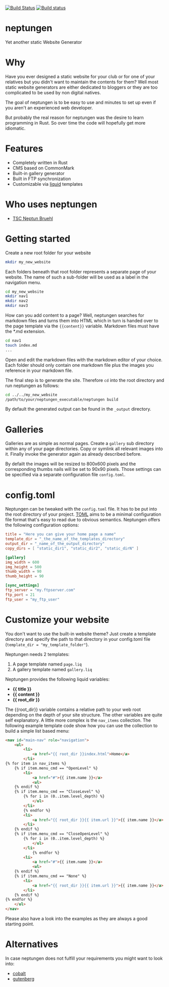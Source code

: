 [![Build Status](https://travis-ci.org/phideg/neptungen.svg?branch=master)](https://travis-ci.org/phideg/neptungen)
[![Build status](https://ci.appveyor.com/api/projects/status/hvdr3ly46uy68o18?svg=true)](https://ci.appveyor.com/project/phideg/neptungen)


# neptungen
Yet another static Website Generator

# Why
Have you ever designed a static website for your club or for one of your relatives but you didn't want to maintain the contents for them? Well most static website generators are either dedicated to bloggers or they are too complicated to be used by non digital natives. 

The goal of neptungen is to be easy to use and minutes to set up even if you aren't an experienced web developer. 

But probably the real reason for neptungen was the desire to learn programming in Rust. So over time the code will hopefully get more idiomatic.

# Features
- Completely written in Rust
- CMS based on CommonMark
- Built-in gallery generator
- Built in FTP synchronization
- Customizable via [liquid](https://shopify.github.io/liquid/) templates

# Who uses neptungen
- [TSC Neptun Bruehl](http://tsc-neptun-bruehl.de)

# Getting started
Create a new root folder for your website
```bash
mkdir my_new_website
```
Each folders beneath that root folder represents a separate page of your website. The name of such a sub-folder will be used as a label in the navigation menu.
```bash
cd my_new_website
mkdir nav1
mkdir nav2
mkdir nav3
```

How can you add content to a page? Well, neptungen searches for markdown files and turns them into HTML which in turn is handed over to the page template via the `{{content}}` variable. Markdown files must have the *.md extension.

```bash
cd nav1
touch index.md
...
```

Open and edit the markdown files with the markdown editor of your choice.
Each folder should only contain one markdown file plus the images you reference in your markdown file.

The final step is to generate the site. Therefore `cd` into the root directory and run neptungen as follows:

```bash
cd ../../my_new_website
/path/to/your/neptungen_executable/neptungen build
``` 

By default the generated output can be found in the `_output` directory.

# Galleries
Galleries are as simple as normal pages. Create a `gallery` sub directory within any of your page directories. Copy or symlink all relevant images into it. Finally invoke the generator again as already described before.

By defailt the images will be resized to 800x600 pixels and the corresponding thumbs nails will be set to 90x90 pixels. Those settings can be specified via a separate configuration file `config.toml`. 

# config.toml
Neptungen can be tweaked with the `config.toml` file. It has to be put into the root directory of your project. [TOML](https://github.com/toml-lang/toml) aims to be a minimal configuration file format that's easy to read due to obvious semantics. Neptungen offers the following configuration options:

```toml
title = "Here you can give your home page a name"
template_dir = "_the_name_of_the_templates_directory"
output_dir = "_name_of_the_output_directory"
copy_dirs = [ "static_dir1", "static_dir2", "static_dirN" ]

[gallery]
img_width = 600
img_height = 500
thumb_width = 90
thumb_height = 90

[sync_settings]
ftp_server = "my.ftpserver.com"
ftp_port = 21
ftp_user = "my_ftp_user"

```

# Customize your website
You don't want to use the built-in website theme? Just create a template directory and specify the path to that directory in your config.toml file (`template_dir = "my_template_folder"`).

Neptungen needs 2 templates:
 1. A page template named `page.liq`
 2. A gallery template named `gallery.liq`

Neptungen provides the following liquid variables:
 - __{{ title }}__ 
 - __{{ content }}__
 - __{{ root_dir }}__

 The {{root_dir}} variable contains a relative path to your web root depending on the depth of your site structure.
 The other variables are quite self explanatory. A little more complex is the `nav_items` collection. The following example template code show how you can use the collection to build a simple list based menu:

```html
<nav id="main-nav" role="navigation">
    <ul>
        <li>
            <a href="{{ root_dir }}index.html">Home</a>
        </li>
{% for item in nav_items %} 
    {% if item.menu_cmd == "OpenLevel" %}
        <li>
            <a href="#">{{ item.name }}</a>
            <ul>
    {% endif %} 
    {% if item.menu_cmd == "CloseLevel" %} 
        {% for i in (0..item.level_depth) %}
            </ul>
        </li>
        {% endfor %}
        <li>
            <a href="{{ root_dir }}{{ item.url }}">{{ item.name }}</a>
        </li>
    {% endif %} 
    {% if item.menu_cmd == "CloseOpenLevel" %} 
        {% for i in (0..item.level_depth) %}
            </ul>
        </li>
            {% endfor %}
        <li>
            <a href="#">{{ item.name }}</a>
            <ul>
    {% endif %} 
    {% if item.menu_cmd == "None" %}
        <li>
            <a href="{{ root_dir }}{{ item.url }}">{{ item.name }}</a>
        </li>
    {% endif %} 
{% endfor %}
    </ul>
</nav>
```

Please also have a look into the examples as they are always a good starting point.

# Alternatives
In case neptungen does not fulfill your requirements you might want to look into:
- [cobalt](https://github.com/cobalt-org/cobalt.rs)
- [gutenberg](https://github.com/Keats/gutenberg)